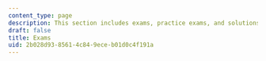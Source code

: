 ```yaml
---
content_type: page
description: This section includes exams, practice exams, and solutions.
draft: false
title: Exams
uid: 2b028d93-8561-4c84-9ece-b01d0c4f191a
---
```

